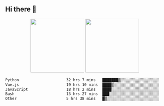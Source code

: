 ## Hi there 👋
<div align="center">
<span>  </span>
<img height="170px" src="https://github-readme-stats.vercel.app/api?username=bigQY&show_icons=true&count_private==true&v=3" /><span>        </span><img height="170px" src="https://github-readme-stats.vercel.app/api/top-langs/?username=bigQY&layout=compact&langs_count=8&v=3" />
<span>  </span>
</div>
<div align="center">

<!--START_SECTION:waka-->

```txt
Python                     32 hrs 7 mins   ███████▒░░░░░░░░░░░░░░░░░   29.23 %
Vue.js                     19 hrs 10 mins  ████▒░░░░░░░░░░░░░░░░░░░░   17.44 %
JavaScript                 18 hrs 2 mins   ████░░░░░░░░░░░░░░░░░░░░░   16.41 %
Bash                       13 hrs 27 mins  ███░░░░░░░░░░░░░░░░░░░░░░   12.25 %
Other                      5 hrs 38 mins   █▒░░░░░░░░░░░░░░░░░░░░░░░   05.13 %
```

<!--END_SECTION:waka-->
</div>
